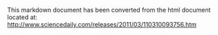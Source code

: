 
This markdown document has been converted from the html document located at:
http://www.sciencedaily.com/releases/2011/03/110310093756.htm
